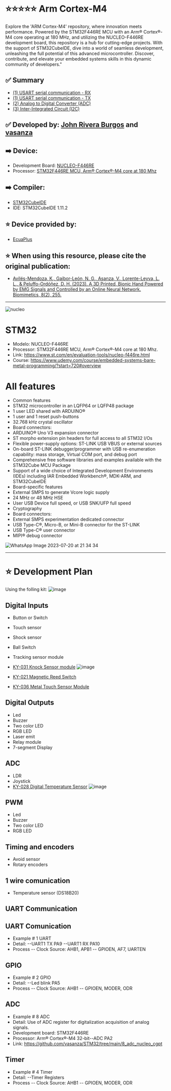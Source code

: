 # ⭐⭐⭐⭐⭐ Arm Cortex-M4

Explore the 'ARM Cortex-M4' repository, where innovation meets performance. Powered by the STM32F446RE MCU with an Arm® Cortex®-M4 core operating at 180 MHz, and utilizing the NUCLEO-F446RE development board, this repository is a hub for cutting-edge projects. With the support of STM32CubeIDE, dive into a world of seamless development, unleashing the full potential of this advanced microcontroller. Discover, contribute, and elevate your embedded systems skills in this dynamic community of developers."

## ✅ Summary
- [(1) USART serial communication - RX](https://github.com/vasanza/STM32/tree/main/2_uart_rx_nucleo)
- [(1) USART serial communication - TX](https://github.com/vasanza/STM32/tree/main/1_usart_tx)
- [(2) Analog to Digital Converter (ADC)](https://github.com/vasanza/STM32/tree/main/4_adc_nucleo)
- [(3) Inter-Integrated Circuit (I2C)](https://github.com/vasanza/STM32/tree/main/10_I2C_Nucleo)

## ✅ Developed by: [John Rivera Burgos](https://www.linkedin.com/in/john-rivera-burgos-bb703079/) and [vasanza](https://vasanza.blogspot.com/p/about-me.html)
## ➡️ Device:
- Development Board: [NUCLEO-F446RE](https://www.st.com/en/evaluation-tools/nucleo-f446re.html)
- Processor: [STM32F446RE MCU, Arm® Cortex®-M4 core at 180 Mhz](https://www.st.com/en/microcontrollers-microprocessors/stm32f446re.html)

## ➡️ Compiler:
- [STM32CubeIDE](https://www.st.com/en/development-tools/stm32cubeide.html)
- IDE: STM32CubeIDE 1.11.2

## ⭐ Device provided by:
- [EcuaPlus](https://www.facebook.com/Ecuapluss/?locale=es_LA)

## ⭐ When using this resource, please cite the original publication:
- [Avilés-Mendoza, K., Gaibor-León, N. G., Asanza, V., Lorente-Leyva, L. L., & Peluffo-Ordóñez, D. H. (2023). A 3D Printed, Bionic Hand Powered by EMG Signals and Controlled by an Online Neural Network. Biomimetics, 8(2), 255.](https://www.mdpi.com/2313-7673/8/2/255)

---
![nucleo](https://github.com/vasanza/STM32/assets/12642226/d1d58c13-dedf-4f7f-9a4d-3b7176690220)

# STM32
- Modelo: NUCLEO-F446RE
- Processor: STM32F446RE MCU, Arm® Cortex®-M4 core at 180 Mhz.
- Link: https://www.st.com/en/evaluation-tools/nucleo-f446re.html
- Course: https://www.udemy.com/course/embedded-systems-bare-metal-programming/?start=720#overview

# All features
- Common features
- STM32 microcontroller in an LQFP64 or LQFP48 package
- 1 user LED shared with ARDUINO®
- 1 user and 1 reset push-buttons
- 32.768 kHz crystal oscillator
- Board connectors:
- ARDUINO® Uno V3 expansion connector
- ST morpho extension pin headers for full access to all STM32 I/Os
- Flexible power-supply options: ST-LINK USB VBUS or external sources
- On-board ST-LINK debugger/programmer with USB re-enumeration capability: mass storage, Virtual COM port, and debug port
- Comprehensive free software libraries and examples available with the STM32Cube MCU Package
- Support of a wide choice of Integrated Development Environments (IDEs) including IAR Embedded Workbench®, MDK-ARM, and STM32CubeIDE
- Board-specific features
- External SMPS to generate Vcore logic supply
- 24 MHz or 48 MHz HSE
- User USB Device full speed, or USB SNK/UFP full speed
- Cryptography
- Board connectors:
- External SMPS experimentation dedicated connector
- USB Type-C®, Micro-B, or Mini-B connector for the ST-LINK
- USB Type-C® user connector
- MIPI® debug connector

![WhatsApp Image 2023-07-20 at 21 34 34](https://github.com/vasanza/STM32/assets/12642226/403a2232-6ea6-4c9a-b0f1-54bdc53203a7)

---
# ⭐ Development Plan
Using the folling kit:
![image](https://github.com/vasanza/STM32/assets/12642226/7a7b1809-1e54-4089-a64f-8b04115cd7d3)


## Digital Inputs
- Button or Switch
- Touch sensor
- Shock sensor
- Ball Switch
- Tracking sensor module
- [KY-031 Knock Sensor module](https://arduinomodules.info/ky-031-knock-sensor-module/)
  ![image](https://github.com/vasanza/STM32/assets/12642226/e02a9fb8-60c8-40ac-ac70-24d195247858)

- [KY-021 Magnetic Reed Switch](https://arduinomodules.info/ky-021-mini-magnetic-reed-switch-module/)
- [KY-036 Metal Touch Sensor Module](https://arduinomodules.info/ky-036-metal-touch-sensor-module/)
## Digital Outputs
- Led
- Buzzer
- Two color LED
- RGB LED
- Laser emit
- Relay module
- 7-segment Display
## ADC
- LDR
- Joystick
- [KY-028 Digital Temperature Sensor](https://arduinomodules.info/ky-028-digital-temperature-sensor-module/)
  ![image](https://github.com/vasanza/STM32/assets/12642226/11b253e8-bba9-4589-a3fe-95cefdfd92b6)

## PWM
- Led
- Buzzer
- Two color LED
- RGB LED
## Timing and encoders
- Avoid sensor
- Rotary encoders
## 1 wire comunication
- Temperature sensor (DS18B20)
## UART Communication

## UART Comunication
- Example # 1 UART
- Detail:
--UART1 TX PA9
--UART1 RX PA10
- Process
-- Clock Source: AHB1, APB1
-- GPIOEN, AF7, UARTEN
## GPIO
- Example # 2 GPIO
- Detail:
--Led blink PA5
- Process
-- Clock Source: AHB1
-- GPIOEN, MODER, ODR
## ADC
- Example # 8 ADC
- Detail: Use of ADC register for digitalization acquisition of analog signals.
- Development board: STM32F446RE
- Processor: Arm® Cortex®-M4 32-bit--ADC PA2
- Link: https://github.com/vasanza/STM32/tree/main/8_adc_nucleo_cgpt
## Timer
- Example # 4 Timer
- Detail:
--Timer Registers
- Process
-- Clock Source: AHB1
-- GPIOEN, MODER, ODR
